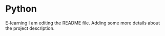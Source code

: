 # Python
E-learning
I am editing the README file. Adding some more details about the project description.
